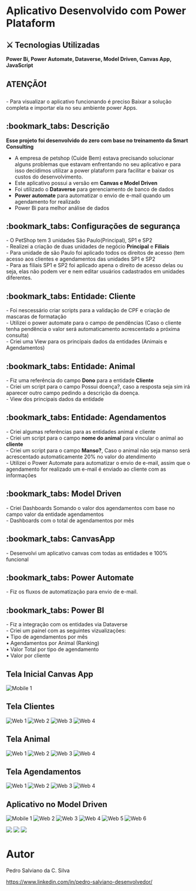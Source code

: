 # Aplicativo Desenvolvido com Power Plataform
<h2>⚔ Tecnologias Utilizadas</h2>

<div style="display: inline_block">

<b>Power Bi, Power Automate, Dataverse, Model Driven, Canvas App, JavaScript</b>
  
</div>

<h2> ATENÇÃO❗</h2>
- Para visualizar o aplicativo funcionando é preciso Baixar a solução completa e importar ela no seu ambiente power Apps.

<h2>:bookmark_tabs: Descrição</h2>
<p><b>Esse projeto foi desenvolvido do zero com base no treinamento da Smart Consulting</b>
  
   - A empresa de petshop (Cuide Bem) estava precisando solucionar alguns problemas que estavam enfrentando no seu aplicativo e para isso decidimos utilizar a 
  power plataform para facilitar e baixar os custos do desenvolvimento. 
  - Este aplicativo possui a versão em <b>Canvas e Model Driven </b>
  - Foi utilizado o <b>Dataverse</b> para gerenciamento de banco de dados
  - <b>Power automate</b> para automatizar o envio de e-mail quando um agendamento for realizado
  - Power Bi para melhor análise de dados 
</p>

<h2>:bookmark_tabs: Configurações de segurança </h2>
<p>
   - O PetShop tem 3 unidades São Paulo(Principal), SP1 e SP2 <br>
   - Realizei a criação de duas unidades de negócio <b>Principal</b> e <b>Filiais</b><br>
   - Para unidade de são Paulo foi aplicado todos os direitos de acesso (tem acesso aos clientes e agendamentos das unidades SP1 e SP2 <br>
   - Para as filiais SP1 e SP2 foi aplicado apena o direito de acesso delas ou seja, elas não podem ver e nem editar usuários cadastrados em unidades diferentes.   
</p>


<h2>:bookmark_tabs: Entidade: Cliente</h2>
<p>
   - Foi nescessário criar scripts para a validação de CPF e criação de mascaras de formatação  <br>
   - Utilizei o power automate para o campo de pendências (Caso o cliente tenha pendência o valor será automaticamento acrescentado a próxima consulta) <br>
   - Criei uma View para os principais dados da entidades (Animais e Agendamentos) <br>
</p>
<h2>:bookmark_tabs: Entidade: Animal</h2>
<p>
   - Fiz uma referência do campo <b>Dono</b> para a entidade <b>Cliente</b> <br>
   - Criei um script para o campo Possui doença?, caso a resposta seja sim irá aparecer outro campo pedindo a descrição da doença.<br>
   - View dos principais dados da entidade <br>
</p>

<h2>:bookmark_tabs: Entidade: Agendamentos</h2>
<p>
   - Criei algumas referências para as entidades animal e cliente<br>
   - Criei um script para o campo <b>nome do animal</b> para vincular o animal ao <b>cliente</b>  <br>
   - Criei um script para o campo <b>Manso?</b>, Caso o animal não seja manso será acrescentado automaticamente 20% no valor do atendimento <br> 
   - Utilizei o Power Automate para automatizar o envio de e-mail, assim que o agendamento for realizado um e-mail é enviado ao cliente com as informações <br>
</p>

<h2>:bookmark_tabs: Model Driven</h2>
<p>
   - Criei Dashboards Somando o valor dos agendamentos com base no campo valor da entidade agendamentos<br>
   - Dashboards com o total de agendamentos por mês
</p>

<h2>:bookmark_tabs: CanvasApp</h2>
<p>
   - Desenvolvi um aplicativo canvas com todas as entidades e 100% funcional
</p>

<h2>:bookmark_tabs: Power Automate </h2>
<p>
   - Fiz os fluxos de automatização para envio de e-mail.
</p>

<h2>:bookmark_tabs: Power BI </h2>
<p>
   -  Fiz a integração com os entidades via Dataverse <br>
   -  Criei um painel com as seguintes vizualizações:<br>
             • Tipo de agendamentos por mês<br>
             • Agendamentos por Animal (Ranking)<br>
             • Valor Total por tipo de agendamento<br>
             • Valor por cliente
   
</p>



## Tela Inicial Canvas App
![Mobile 1](https://github.com/pe-salviano/Projeto_PetShop_PowerApps/blob/main/ImagensApp-PetShop/TelaInicial/TelaInicial-Petshop.png) 


## Tela Clientes
![Web 1](https://github.com/pe-salviano/Projeto_PetShop_PowerApps/blob/main/ImagensApp-PetShop/TelaClientes/TelaListaClientes%20-%20petshop.png)
![Web 2](https://github.com/pe-salviano/Projeto_PetShop_PowerApps/blob/main/ImagensApp-PetShop/TelaClientes/TelaDetalhesCliente%20-%20PetShop.png)
![Web 3](https://github.com/pe-salviano/Projeto_PetShop_PowerApps/blob/main/ImagensApp-PetShop/TelaClientes/TelaEditarCliente-%20Petshop.png)
![Web 4](https://github.com/pe-salviano/Projeto_PetShop_PowerApps/blob/main/ImagensApp-PetShop/TelaClientes/TelaCadastrarCliente%20-%20petshop.png)

## Tela Animal
![Web 1](https://github.com/pe-salviano/Projeto_PetShop_PowerApps/blob/main/ImagensApp-PetShop/TelaAnimais/TelaListaAnimais%20-%20petshop.png)
![Web 2](https://github.com/pe-salviano/Projeto_PetShop_PowerApps/blob/main/ImagensApp-PetShop/TelaAnimais/TelaDetalhesAnimais%20-%20petshop.png)
![Web 3](https://github.com/pe-salviano/Projeto_PetShop_PowerApps/blob/main/ImagensApp-PetShop/TelaAnimais/TelaEditarAnimais%20-%20petshop.png)
![Web 4](https://github.com/pe-salviano/Projeto_PetShop_PowerApps/blob/main/ImagensApp-PetShop/TelaAnimais/TelaCadastrarAnimais%20-%20petshop.png)


## Tela Agendamentos
![Web 1](https://github.com/pe-salviano/Projeto_PetShop_PowerApps/blob/main/ImagensApp-PetShop/TelaAgendamentos/TelaListaAgendamentos%20-petshop.png)
![Web 2](https://github.com/pe-salviano/Projeto_PetShop_PowerApps/blob/main/ImagensApp-PetShop/TelaAgendamentos/TelaDetalhesAgendamento%20-%20petshop.png)
![Web 3](https://github.com/pe-salviano/Projeto_PetShop_PowerApps/blob/main/ImagensApp-PetShop/TelaAgendamentos/TelaEditarAgendamento%20-%20petshop.png)
![Web 4](https://github.com/pe-salviano/Projeto_PetShop_PowerApps/blob/main/ImagensApp-PetShop/TelaAgendamentos/TelaAgendamentos%20-%20petshop.png)


## Aplicativo no Model Driven
![Mobile 1](https://github.com/pe-salviano/Projeto_PetShop_PowerApps/blob/main/ImagensApp-PetShop/App-ModelDriven/TelaContas%20-%20Model%20Drive.png) 
![Web 2](https://github.com/pe-salviano/Projeto_PetShop_PowerApps/blob/main/ImagensApp-PetShop/App-ModelDriven/TelaContasCliente%20%20-%20Model%20Drive.png)
![Web 3](https://github.com/pe-salviano/Projeto_PetShop_PowerApps/blob/main/ImagensApp-PetShop/App-ModelDriven/TelaAnimais%20-%20Model%20Drive.png)
![Web 4](https://github.com/pe-salviano/Projeto_PetShop_PowerApps/blob/main/ImagensApp-PetShop/App-ModelDriven/TelaCadastroAnimais%20%20-%20Model%20Drive.png)
![Web 5](https://github.com/pe-salviano/Projeto_PetShop_PowerApps/blob/main/ImagensApp-PetShop/App-ModelDriven/TelaAgendamentos%20%20-%20Model%20Drive.png)
![Web 6](https://github.com/pe-salviano/Projeto_PetShop_PowerApps/blob/main/ImagensApp-PetShop/App-ModelDriven/TelaAgendamentosAnimais-%20-%20Model%20Drive.png)


<div style="display: inline_block">
  
<a href = "mailto:pedro.salviano.cs@gmail.com"><img src="https://img.shields.io/badge/-Gmail-%23333?style=for-the-badge&logo=gmail&logoColor=white" target="_blank"></a>
<a href="https://www.linkedin.com/in/pedro-salviano-857917116/" target="_blank"><img src="https://img.shields.io/badge/-LinkedIn-%230077B5?style=for-the-badge&logo=linkedin&logoColor=white" target="_blank"></a>
<a href="https://pe-salviano.github.io/portfolio_pedro/" target="_blank"><img src="https://img.shields.io/badge/-Portf%C3%B3lio-brown?style=for-the-badge&logo=true" target="_blank"></a>
  
</div>



# Autor

Pedro Salviano da C. Silva

https://www.linkedin.com/in/pedro-salviano-desenvolvedor/

